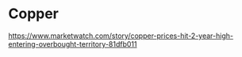 # Copper
https://www.marketwatch.com/story/copper-prices-hit-2-year-high-entering-overbought-territory-81dfb011
